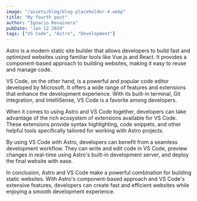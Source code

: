 ```yaml
---
image: "/assets/blog/blog-placeholder-4.webp"
title: "My fourth post"
author: "Ignacio Revainera"
pubDate: "Jan 12 2024"
tags: ["VS Code", "Astro", "Development"]
---
```


Astro is a modern static site builder that allows developers to build fast and optimized websites using familiar tools like Vue.js and React. It provides a component-based approach to building websites, making it easy to reuse and manage code.

VS Code, on the other hand, is a powerful and popular code editor developed by Microsoft. It offers a wide range of features and extensions that enhance the development experience. With its built-in terminal, Git integration, and IntelliSense, VS Code is a favorite among developers.

When it comes to using Astro and VS Code together, developers can take advantage of the rich ecosystem of extensions available for VS Code. These extensions provide syntax highlighting, code snippets, and other helpful tools specifically tailored for working with Astro projects.

By using VS Code with Astro, developers can benefit from a seamless development workflow. They can write and edit code in VS Code, preview changes in real-time using Astro's built-in development server, and deploy the final website with ease.

In conclusion, Astro and VS Code make a powerful combination for building static websites. With Astro's component-based approach and VS Code's extensive features, developers can create fast and efficient websites while enjoying a smooth development experience.

